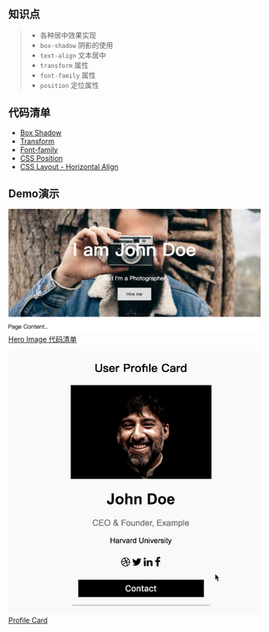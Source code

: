 ## 知识点

> * 各种居中效果实现
> * `box-shadow` 阴影的使用
> * `text-align` 文本居中
> * `transform` 属性
> * `font-family` 属性
> * `position` 定位属性


## 代码清单
* [Box Shadow](https://developer.mozilla.org/zh-CN/docs/Web/CSS/box-shadow)
* [Transform](https://developer.mozilla.org/zh-CN/docs/Web/CSS/transform)
* [Font-family](https://developer.mozilla.org/zh-CN/docs/Web/CSS/font-family)
* [CSS Position](http://w3schools.bootcss.com/css/css_positioning.html)
* [CSS Layout - Horizontal Align](http://w3schools.bootcss.com/css/css_align.html)

## Demo演示
![](../images/hero_image.png)<br>
[Hero Image 代码清单](../HowTo/Hero_Image)


![](../images/profilecard.gif)
[Profile Card](../HowTo/Profile_Card)



